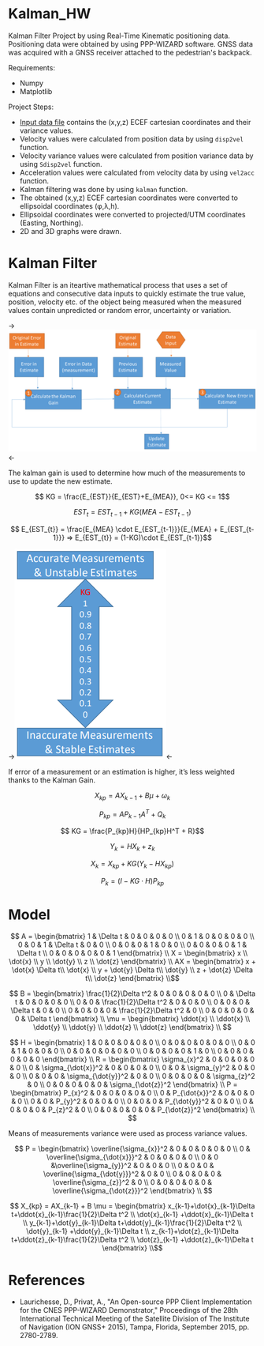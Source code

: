 # Kalman_HW

Kalman Filter Project by using Real-Time Kinematic positioning data. Positioning data were obtained by using PPP-WIZARD software. GNSS data was acquired with a GNSS receiver attached to the pedestrian's backpack.

Requirements:
- Numpy
- Matplotlib

Project Steps:
- [Input data file](output_lowlevel_itu_kampus_RAIM) contains the (x,y,z) ECEF cartesian coordinates and their variance values.
- Velocity values were calculated from position data by using ```disp2vel``` function.
- Velocity variance values were calculated from position variance data by using ```Sdisp2vel``` function.
- Acceleration values were calculated from velocity data by using ```vel2acc``` function.
- Kalman filtering was done by using ```kalman``` function.
- The obtained (x,y,z) ECEF cartesian coordinates were converted to ellipsoidal coordinates (φ,λ,h).
- Ellipsoidal coordinates were converted to projected/UTM coordinates (Easting, Northing).
- 2D and 3D graphs were drawn.

# Kalman Filter

Kalman Filter is an iteartive mathematical process that uses a set of equations and consecutive data inputs to quickly estimate the true value, position, velocity etc. of the object being measured when the measured values contain unpredicted or random error, uncertainty or variation.

->![](https://github.com/Bilalhappy/Kalman_HW/blob/master/pics/chart.png)<-

The kalman gain is used to determine how much of the measurements to use to update the new estimate.​

```math
    KG = \frac{E_{EST}}{E_{EST}+E_{MEA}},    0<= KG <= 1
```
```math
    EST_{t} = EST_{t-1} + KG(MEA - EST_{t-1})
```
```math
    E_{EST_{t}} = \frac{E_{MEA} \cdot E_{EST_{t-1}}}{E_{MEA} + E_{EST_{t-1}}} => E_{EST_{t}} = (1-KG)\cdot E_{EST_{t-1}}
```
->![](https://github.com/Bilalhappy/Kalman_HW/blob/master/pics/KG.png)<-

If error of a measurement or an estimation is higher, it’s less weighted thanks to the Kalman Gain.​

```math
    X_{kp} = AX_{k-1} + B \mu  + \omega_k
```

```math
    P_{kp} = AP_{k-1}A^T + Q_k
```

```math
    KG = \frac{P_{kp}H}{HP_{kp}H^T + R}
```

```math
    Y_k = H X_{k} + z_k
```

```math
    X_k = X_{kp}+ KG(Y_k - HX_{kp})
```

```math
    P_k = (I - KG \cdot H) P_{kp}
```
# Model

```math
    A = \begin{bmatrix}
            1 & \Delta t & 0 & 0 & 0 & 0 \\
            0 & 1        & 0 & 0 & 0 & 0 \\
            0 & 0        & 1 & \Delta t  & 0 & 0 \\
            0 & 0        & 0 & 1 & 0 & 0 \\
            0 & 0        & 0 & 0 & 1 & \Delta t  \\
            0 & 0        & 0 & 0 & 0 & 1 
        \end{bmatrix} \\
    X = \begin{bmatrix}
            x \\
            \dot{x} \\
            y \\
            \dot{y} \\
            z \\
            \dot{z} 
        \end{bmatrix} \\
    AX = \begin{bmatrix}
            x + \dot{x} \Delta t\\
            \dot{x} \\
            y + \dot{y} \Delta t\\
            \dot{y} \\
            z + \dot{z} \Delta t\\
            \dot{z} 
        \end{bmatrix} \\
```
```math        
    B = \begin{bmatrix}
            \frac{1}{2}\Delta t^2 & 0 & 0 & 0 & 0 & 0 \\
            0 & \Delta t & 0 & 0 & 0 & 0 \\
            0 & 0 & \frac{1}{2}\Delta t^2 & 0 & 0 & 0 \\
            0 & 0 & 0 & \Delta t & 0 & 0 \\
            0 & 0 & 0 & 0 & \frac{1}{2}\Delta t^2 & 0  \\
            0 & 0 & 0 & 0 & 0 & \Delta t 
        \end{bmatrix} \\
    \mu = \begin{bmatrix}
            \ddot{x} \\
            \ddot{x} \\
            \ddot{y} \\
            \ddot{y} \\
            \ddot{z} \\
            \ddot{z} 
        \end{bmatrix} \\   
```
```math        
    H = \begin{bmatrix}
            1 & 0 & 0 & 0 & 0 & 0 \\
            0 & 0 & 0 & 0 & 0 & 0 \\
            0 & 0 & 1 & 0 & 0 & 0 \\
            0 & 0 & 0 & 0 & 0 & 0 \\
            0 & 0 & 0 & 0 & 1 & 0  \\
            0 & 0 & 0 & 0 & 0 & 0 
        \end{bmatrix} \\
        
    R = \begin{bmatrix}
            \sigma_{x}^2 & 0 & 0 & 0 & 0 & 0 \\
            0 & \sigma_{\dot{x}}^2 & 0 & 0 & 0 & 0 \\
            0 & 0 & \sigma_{y}^2 & 0 & 0 & 0 \\
            0 & 0 & 0 & \sigma_{\dot{y}}^2 & 0 & 0 \\
            0 & 0 & 0 & 0 & \sigma_{z}^2 & 0  \\
            0 & 0 & 0 & 0 & 0 & \sigma_{\dot{z}}^2 
        \end{bmatrix} \\
    P = \begin{bmatrix}
            P_{x}^2 & 0 & 0 & 0 & 0 & 0 \\
            0 & P_{\dot{x}}^2 & 0 & 0 & 0 & 0 \\
            0 & 0 & P_{y}^2 & 0 & 0 & 0 \\
            0 & 0 & 0 & P_{\dot{y}}^2 & 0 & 0 \\
            0 & 0 & 0 & 0 & P_{z}^2 & 0  \\
            0 & 0 & 0 & 0 & 0 & P_{\dot{z}}^2 
        \end{bmatrix} \\
        
```

Means of measurements variance were used as process variance values.

```math 
    P = \begin{bmatrix}
            \overline{\sigma_{x}}^2 & 0 & 0 & 0 & 0 & 0 \\
            0 & \overline{\sigma_{\dot{x}}}^2 & 0 & 0 & 0 & 0 \\
            0 & 0 &\overline{\sigma_{y}}^2 & 0 & 0 & 0 \\
            0 & 0 & 0 & \overline{\sigma_{\dot{y}}}^2 & 0 & 0 \\
            0 & 0 & 0 & 0 & \overline{\sigma_{z}}^2 & 0  \\
            0 & 0 & 0 & 0 & 0 & \overline{\sigma_{\dot{z}}}^2 
        \end{bmatrix} \\

```

```math
    X_{kp} =  AX_{k-1} + B \mu =
        \begin{bmatrix}
            x_{k-1}+\dot{x}_{k-1}\Delta t+\ddot{x}_{k-1}\frac{1}{2}\Delta t^2 \\
            \dot{x}_{k-1} +\ddot{x}_{k-1}\Delta t \\
            y_{k-1}+\dot{y}_{k-1}\Delta t+\ddot{y}_{k-1}\frac{1}{2}\Delta t^2  \\
            \dot{y}_{k-1} +\ddot{y}_{k-1}\Delta t  \\
            z_{k-1}+\dot{z}_{k-1}\Delta t+\ddot{z}_{k-1}\frac{1}{2}\Delta t^2  \\
            \dot{z}_{k-1} +\ddot{z}_{k-1}\Delta t 
        \end{bmatrix} \\
```
# References

- Laurichesse, D., Privat, A., "An Open-source PPP Client Implementation for the CNES PPP-WIZARD Demonstrator," Proceedings of the 28th International Technical Meeting of the Satellite Division of The Institute of Navigation (ION GNSS+ 2015), Tampa, Florida, September 2015, pp. 2780-2789.

